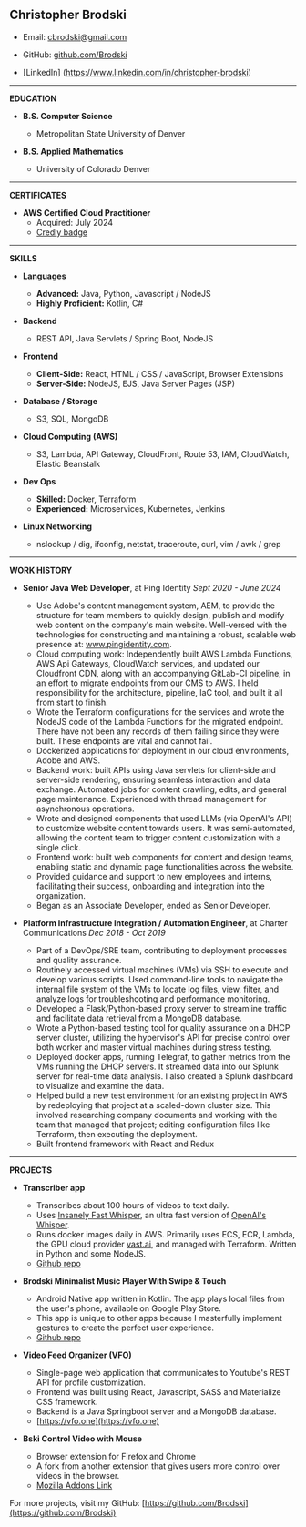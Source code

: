
<!-- https://dillinger.io/  -->
<!-- https://dillinger.io/  -->
<!-- https://dillinger.io/  -->

## Christopher Brodski
- Email: cbrodski@gmail.com
<!-- - Location: Denver, CO -->
- GitHub: [github.com/Brodski](https://github.com/Brodski)
<!-- - Resume *(fancy)*: [resume.bski.one](https://resume.bski.one) -->
- [LinkedIn] (https://www.linkedin.com/in/christopher-brodski)

---

**EDUCATION**

- **B.S. Computer Science**
  - Metropolitan State University of Denver

- **B.S. Applied Mathematics**
  - University of Colorado Denver

---
  
**CERTIFICATES**

- **AWS Certified Cloud Practitioner**
  - Acquired: July 2024
  - [Credly badge](https://www.credly.com/badges/6dca7d30-79c0-4e74-8396-35c2db85ffc9/public_url)

---

**SKILLS**

- **Languages**
  - **Advanced:** Java, Python, Javascript / NodeJS
  - **Highly Proficient:** Kotlin, C#

- **Backend**
  - REST API, Java Servlets / Spring Boot, NodeJS

- **Frontend**
  - **Client-Side:** React, HTML / CSS / JavaScript, Browser Extensions
  - **Server-Side:** NodeJS, EJS, Java Server Pages (JSP)

- **Database / Storage**
  - S3, SQL, MongoDB

- **Cloud Computing (AWS)**
  - S3, Lambda, API Gateway, CloudFront, Route 53, IAM, CloudWatch, Elastic Beanstalk

- **Dev Ops**
  - **Skilled:** Docker, Terraform
  - **Experienced:** Microservices, Kubernetes, Jenkins

- **Linux Networking**
  - nslookup / dig, ifconfig, netstat, traceroute, curl, vim / awk / grep

---

**WORK HISTORY**

- **Senior Java Web Developer**, at Ping Identity
*Sept 2020 - June 2024*
  - Use Adobe's content management system, AEM, to provide the structure for team members to quickly design, publish and modify web content on the company's main website. Well-versed with the technologies for constructing and maintaining a robust, scalable web presence at: www.pingidentity.com.
  - Cloud computing work: Independently built AWS Lambda Functions, AWS Api Gateways, CloudWatch services, and updated our Cloudfront CDN, along with an accompanying GitLab-CI pipeline, in an effort to migrate endpoints from our CMS to AWS. I held responsibility for the architecture, pipeline, IaC tool, and built it all from start to finish.
  - Wrote the Terraform configurations for the services and wrote the NodeJS code of the Lambda Functions for the migrated endpoint. There have not been any records of them failing since they were built. These endpoints are vital and cannot fail.
  - Dockerized applications for deployment in our cloud environments, Adobe and AWS.
  - Backend work: built APIs using Java servlets for client-side and server-side rendering, ensuring seamless interaction and data exchange. Automated jobs for content crawling, edits, and general page maintenance. Experienced with thread management for asynchronous operations.
  - Wrote and designed components that used LLMs (via OpenAI's API) to customize website content towards users. It was 
  semi-automated, allowing the content team to trigger content customization with a single click.
  - Frontend work: built web components for content and design teams, enabling static and dynamic page functionalities across the website.
  <!-- - Reworked the website that ultimately improved customer interaction by 61%. -->
  <!-- - Collaborate with designers, marketing, SEO, and content teams, ensuring alignment to meet and exceed business objectives. -->
  - Provided guidance and support to new employees and interns, facilitating their success, onboarding and integration into the organization.
  - Began as an Associate Developer, ended as Senior Developer.

- **Platform Infrastructure Integration / Automation Engineer**, at Charter Communications
*Dec 2018 - Oct 2019*
  - Part of a DevOps/SRE team, contributing to deployment processes and quality assurance.
  - Routinely accessed virtual machines (VMs) via SSH to execute and develop various scripts. Used command-line tools to navigate the internal file system of the VMs to locate log files, view, filter, and analyze logs for troubleshooting and performance monitoring.
  - Developed a Flask/Python-based proxy server to streamline traffic and facilitate data retrieval from a MongoDB database.
  - Wrote a Python-based testing tool for quality assurance on a DHCP server cluster, utilizing the hypervisor's API for precise control over both worker and master virtual machines during stress testing.
  - Deployed docker apps, running Telegraf, to gather metrics from the VMs running the DHCP servers. It streamed data into our Splunk server for real-time data analysis. I also created a Splunk dashboard to visualize and examine the data.
  - Helped build a new test environment for an existing project in AWS by redeploying that project at a scaled-down cluster size. This involved researching company documents and working with the team that managed that project; editing configuration files like Terraform, then executing the deployment.
  - Built frontend framework with React and Redux
---

**PROJECTS**

- **Transcriber app**
  - Transcribes about 100 hours of videos to text daily.
  - Uses [Insanely Fast Whisper](https://github.com/Vaibhavs10/insanely-fast-whisper), an ultra fast version of [OpenAI's Whisper](https://github.com/openai/whisper).
  - Runs docker images daily in AWS. Primarily uses ECS, ECR, Lambda, the GPU cloud provider [vast.ai](https://vast.ai/), and managed with Terraform. Written in Python and some NodeJS.
  - [Github repo](https://github.com/Brodski/scraper-dl-vids) 

- **Brodski Minimalist Music Player With Swipe & Touch**
  - Android Native app written in Kotlin. The app plays local files from the user's phone, available on Google Play Store.
  - This app is unique to other apps because I masterfully implement gestures to create the perfect user experience.
  <!-- - ~~[Google Play Store Link](https://play.google.com/store/apps/details?id=com.bskimusicplayer.mediaplayer)~~  -->
  - [Github repo](https://github.com/Brodski/MediaPlayer#overview) 

- **Video Feed Organizer (VFO)**
  - Single-page web application that communicates to Youtube's REST API for profile customization.
  - Frontend was built using React, Javascript, SASS and Materialize CSS framework.
  - Backend is a Java Springboot server and a MongoDB database.
  - [https://vfo.one](https://vfo.one)

- **Bski Control Video with Mouse**
  - Browser extension for Firefox and Chrome
  - A fork from another extension that gives users more control over videos in the browser.
  - [Mozilla Addons Link](https://addons.mozilla.org/en-US/firefox/addon/bski-control-video-with-mouse)

For more projects, visit my GitHub: [https://github.com/Brodski](https://github.com/Brodski)
